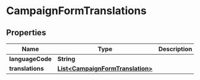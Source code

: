 # CampaignFormTranslations

## Properties
Name | Type | Description | Notes
------------ | ------------- | ------------- | -------------
**languageCode** | **String** |  |  [optional]
**translations** | [**List&lt;CampaignFormTranslation&gt;**](CampaignFormTranslation.md) |  |  [optional]
